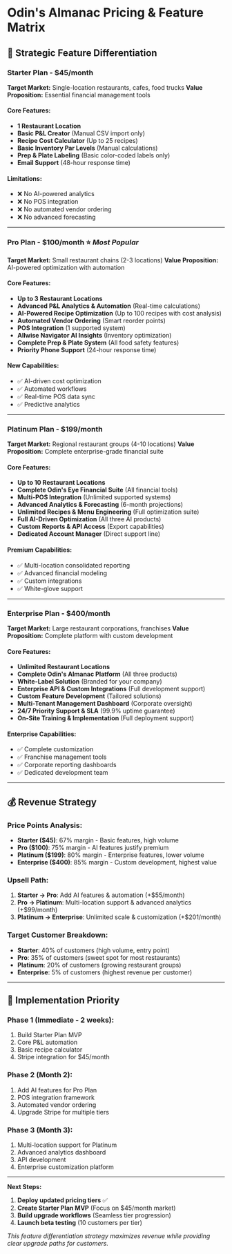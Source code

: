 # Odin's Almanac Pricing & Feature Matrix

## 🎯 **Strategic Feature Differentiation**

### **Starter Plan - $45/month**
**Target Market:** Single-location restaurants, cafes, food trucks
**Value Proposition:** Essential financial management tools

#### Core Features:
- **1 Restaurant Location**
- **Basic P&L Creator** (Manual CSV import only)
- **Recipe Cost Calculator** (Up to 25 recipes)
- **Basic Inventory Par Levels** (Manual calculations)
- **Prep & Plate Labeling** (Basic color-coded labels only)
- **Email Support** (48-hour response time)

#### Limitations:
- ❌ No AI-powered analytics
- ❌ No POS integration
- ❌ No automated vendor ordering
- ❌ No advanced forecasting

---

### **Pro Plan - $100/month** ⭐ *Most Popular*
**Target Market:** Small restaurant chains (2-3 locations)
**Value Proposition:** AI-powered optimization with automation

#### Core Features:
- **Up to 3 Restaurant Locations**
- **Advanced P&L Analytics & Automation** (Real-time calculations)
- **AI-Powered Recipe Optimization** (Up to 100 recipes with cost analysis)
- **Automated Vendor Ordering** (Smart reorder points)
- **POS Integration** (1 supported system)
- **Allwise Navigator AI Insights** (Inventory optimization)
- **Complete Prep & Plate System** (All food safety features)
- **Priority Phone Support** (24-hour response time)

#### New Capabilities:
- ✅ AI-driven cost optimization
- ✅ Automated workflows
- ✅ Real-time POS data sync
- ✅ Predictive analytics

---

### **Platinum Plan - $199/month**
**Target Market:** Regional restaurant groups (4-10 locations)
**Value Proposition:** Complete enterprise-grade financial suite

#### Core Features:
- **Up to 10 Restaurant Locations**
- **Complete Odin's Eye Financial Suite** (All financial tools)
- **Multi-POS Integration** (Unlimited supported systems)
- **Advanced Analytics & Forecasting** (6-month projections)
- **Unlimited Recipes & Menu Engineering** (Full optimization suite)
- **Full AI-Driven Optimization** (All three AI products)
- **Custom Reports & API Access** (Export capabilities)
- **Dedicated Account Manager** (Direct support line)

#### Premium Capabilities:
- ✅ Multi-location consolidated reporting
- ✅ Advanced financial modeling
- ✅ Custom integrations
- ✅ White-glove support

---

### **Enterprise Plan - $400/month**
**Target Market:** Large restaurant corporations, franchises
**Value Proposition:** Complete platform with custom development

#### Core Features:
- **Unlimited Restaurant Locations**
- **Complete Odin's Almanac Platform** (All three products)
- **White-Label Solution** (Branded for your company)
- **Enterprise API & Custom Integrations** (Full development support)
- **Custom Feature Development** (Tailored solutions)
- **Multi-Tenant Management Dashboard** (Corporate oversight)
- **24/7 Priority Support & SLA** (99.9% uptime guarantee)
- **On-Site Training & Implementation** (Full deployment support)

#### Enterprise Capabilities:
- ✅ Complete customization
- ✅ Franchise management tools
- ✅ Corporate reporting dashboards
- ✅ Dedicated development team

---

## 💰 **Revenue Strategy**

### **Price Points Analysis:**
- **Starter ($45)**: 67% margin - Basic features, high volume
- **Pro ($100)**: 75% margin - AI features justify premium
- **Platinum ($199)**: 80% margin - Enterprise features, lower volume
- **Enterprise ($400)**: 85% margin - Custom development, highest value

### **Upsell Path:**
1. **Starter → Pro**: Add AI features & automation (+$55/month)
2. **Pro → Platinum**: Multi-location support & advanced analytics (+$99/month)
3. **Platinum → Enterprise**: Unlimited scale & customization (+$201/month)

### **Target Customer Breakdown:**
- **Starter**: 40% of customers (high volume, entry point)
- **Pro**: 35% of customers (sweet spot for most restaurants)
- **Platinum**: 20% of customers (growing restaurant groups)
- **Enterprise**: 5% of customers (highest revenue per customer)

---

## 🚀 **Implementation Priority**

### **Phase 1 (Immediate - 2 weeks):**
1. Build Starter Plan MVP
2. Core P&L automation
3. Basic recipe calculator
4. Stripe integration for $45/month

### **Phase 2 (Month 2):**
1. Add AI features for Pro Plan
2. POS integration framework
3. Automated vendor ordering
4. Upgrade Stripe for multiple tiers

### **Phase 3 (Month 3):**
1. Multi-location support for Platinum
2. Advanced analytics dashboard
3. API development
4. Enterprise customization platform

---

**Next Steps:**
1. **Deploy updated pricing tiers** ✅
2. **Create Starter Plan MVP** (Focus on $45/month market)
3. **Build upgrade workflows** (Seamless tier progression)
4. **Launch beta testing** (10 customers per tier)

*This feature differentiation strategy maximizes revenue while providing clear upgrade paths for customers.*